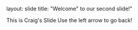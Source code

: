 layout: slide
title:  "Welcome" to our second slide!"

This is Craig's Slide
Use the left arrow to go back!